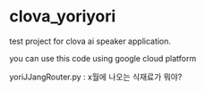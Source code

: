 # clova_yoriyori

test project for clova ai speaker application.

you can use this code using google cloud platform

yoriJJangRouter.py : x월에 나오는 식재료가 뭐야?
